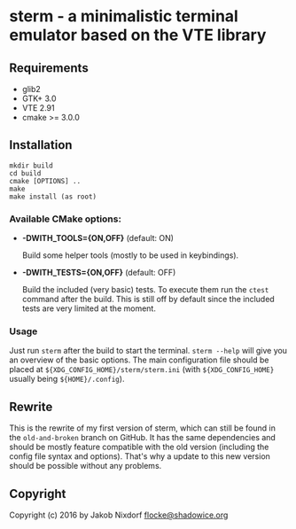 # sterm - a minimalistic terminal emulator based on the VTE library

## Requirements

* glib2
* GTK+ 3.0
* VTE 2.91
* cmake >= 3.0.0

## Installation

```
mkdir build
cd build
cmake [OPTIONS] ..
make
make install (as root)
```

### Available CMake options:

* **-DWITH_TOOLS={ON,OFF}** (default: ON)

  Build some helper tools (mostly to be used in keybindings).

* **-DWITH_TESTS={ON,OFF}** (default: OFF)

  Build the included (very basic) tests. To execute them run the `ctest` command after the build.
  This is still off by default since the included tests are very limited at the moment.

### Usage

Just run `sterm` after the build to start the terminal. `sterm --help` will give you an overview of
the basic options. The main configuration file should be placed at
`${XDG_CONFIG_HOME}/sterm/sterm.ini` (with `${XDG_CONFIG_HOME}` usually being `${HOME}/.config`).

## Rewrite

This is the rewrite of my first version of sterm, which can still be found in the `old-and-broken`
branch on GitHub. It has the same dependencies and should be mostly feature compatible with the old
version (including the config file syntax and options). That's why a update to this new version
should be possible without any problems.

## Copyright

Copyright (c) 2016 by Jakob Nixdorf <flocke@shadowice.org>

